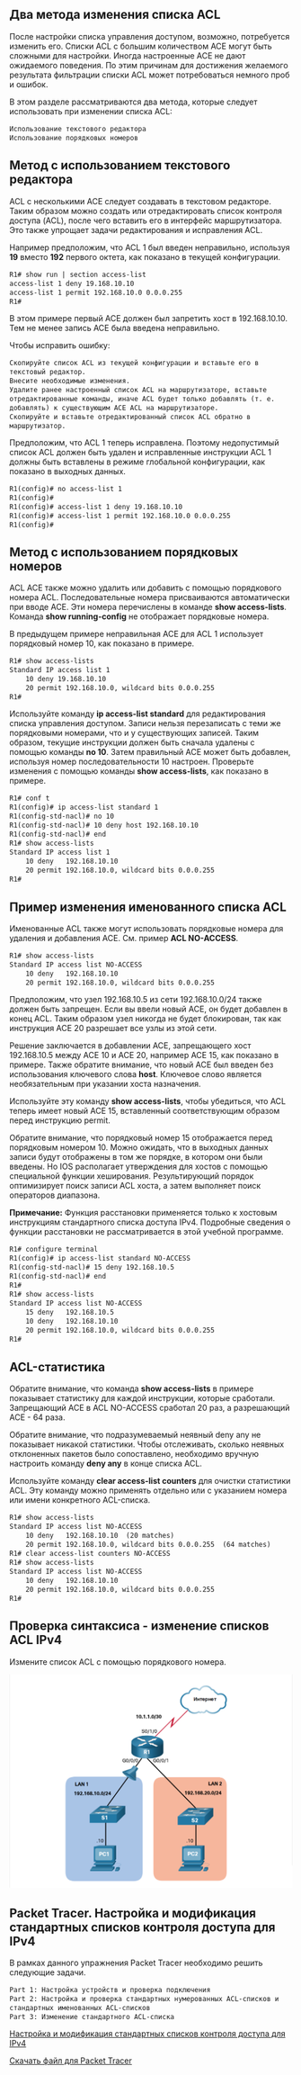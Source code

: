 

<!-- 5.2.1 -->
## Два метода изменения списка ACL
После настройки списка управления доступом, возможно, потребуется изменить его. Списки ACL с большим количеством ACE могут быть сложными для настройки. Иногда настроенные ACE не дают ожидаемого поведения. По этим причинам для достижения желаемого результата фильтрации списки ACL может потребоваться немного проб и ошибок.

В этом разделе рассматриваются два метода, которые следует использовать при изменении списка ACL:

    Использование текстового редактора
    Использование порядковых номеров
<!-- 5.2.2 -->
## Метод с использованием текстового редактора
ACL с несколькими ACE следует создавать в текстовом редакторе. Таким образом можно создать или отредактировать список контроля доступа (ACL), после чего вставить его в интерфейс маршрутизатора. Это также упрощает задачи редактирования и исправления ACL.

Например предположим, что ACL 1 был введен неправильно, используя **19** вместо **192** первого октета, как показано в текущей конфигурации.

```
R1# show run | section access-list 
access-list 1 deny 19.168.10.10
access-list 1 permit 192.168.10.0 0.0.0.255
R1#
```

В этом примере первый ACE должен был запретить хост в 192.168.10.10. Тем не менее запись ACE была введена неправильно.

Чтобы исправить ошибку:

    Скопируйте список ACL из текущей конфигурации и вставьте его в текстовый редактор.
    Внесите необходимые изменения.
    Удалите ранее настроенный список ACL на маршрутизаторе, вставьте отредактированные команды, иначе ACL будет только добавлять (т. е. добавлять) к существующим ACE ACL на маршрутизаторе.
    Скопируйте и вставьте отредактированный список ACL обратно в маршрутизатор.

Предположим, что ACL 1 теперь исправлена. Поэтому недопустимый список ACL должен быть удален и исправленные инструкции ACL 1 должны быть вставлены в режиме глобальной конфигурации, как показано в выходных данных.

```
R1(config)# no access-list 1
R1(config)#
R1(config)# access-list 1 deny 19.168.10.10
R1(config)# access-list 1 permit 192.168.10.0 0.0.0.255
R1(config)#
```

<!-- 5.2.3 -->
## Метод с использованием порядковых номеров
ACL ACE также можно удалить или добавить с помощью порядкового номера ACL. Последовательные номера присваиваются автоматически при вводе ACE. Эти номера перечислены в команде **show access-lists**. Команда **show running-config** не отображает порядковые номера.

В предыдущем примере неправильная ACE для ACL 1 использует порядковый номер 10, как показано в примере.

```
R1# show access-lists 
Standard IP access list 1 
    10 deny 19.168.10.10 
    20 permit 192.168.10.0, wildcard bits 0.0.0.255
R1#
```

Используйте команду **ip access-list standard** для редактирования списка управления доступом. Записи нельзя перезаписать с теми же порядковыми номерами, что и у существующих записей. Таким образом, текущие инструкции должен быть сначала удалены с помощью команды **no 10**. Затем правильный ACE может быть добавлен, используя номер последовательности 10 настроен. Проверьте изменения с помощью команды **show access-lists**, как показано в примере.

```
R1# conf t
R1(config)# ip access-list standard 1
R1(config-std-nacl)# no 10
R1(config-std-nacl)# 10 deny host 192.168.10.10
R1(config-std-nacl)# end
R1# show access-lists
Standard IP access list 1
    10 deny   192.168.10.10
    20 permit 192.168.10.0, wildcard bits 0.0.0.255
R1#
```

<!-- 5.2.4 -->
## Пример изменения именованного списка ACL
Именованные ACL также могут использовать порядковые номера для удаления и добавления ACE. См. пример **ACL NO-ACCESS**.

```
R1# show access-lists
Standard IP access list NO-ACCESS
    10 deny   192.168.10.10
    20 permit 192.168.10.0, wildcard bits 0.0.0.255
```

Предположим, что узел 192.168.10.5 из сети 192.168.10.0/24 также должен быть запрещен. Если вы ввели новый ACE, он будет добавлен в конец ACL. Таким образом узел никогда не будет блокирован, так как инструкция ACE 20 разрешает все узлы из этой сети.

Решение заключается в добавлении ACE, запрещающего хост 192.168.10.5 между ACE 10 и ACE 20, например ACE 15, как показано в примере. Также обратите внимание, что новый ACE был введен без использования ключевого слова **host**. Ключевое слово является необязательным при указании хоста назначения.

Используйте эту команду **show access-lists**, чтобы убедиться, что ACL теперь имеет новый ACE 15, вставленный соответствующим образом перед инструкцию permit.

Обратите внимание, что порядковый номер 15 отображается перед порядковым номером 10. Можно ожидать, что в выходных данных записи будут отображены в том же порядке, в котором они были введены. Но IOS располагает утверждения для хостов с помощью специальной функции хеширования. Результирующий порядок оптимизирует поиск записи ACL хоста, а затем выполняет поиск операторов диапазона.

**Примечание:** Функция расстановки применяется только к хостовым инструкциям стандартного списка доступа IPv4. Подробные сведения о функции расстановки не рассматривается в этой учебной программе.

```
R1# configure terminal
R1(config)# ip access-list standard NO-ACCESS
R1(config-std-nacl)# 15 deny 192.168.10.5
R1(config-std-nacl)# end
R1#
R1# show access-lists
Standard IP access list NO-ACCESS
    15 deny   192.168.10.5
    10 deny   192.168.10.10
    20 permit 192.168.10.0, wildcard bits 0.0.0.255
R1#
```

<!-- 5.2.5 -->
## ACL-статистика
Обратите внимание, что команда **show access-lists** в примере показывает статистику для каждой инструкции, которые сработали. Запрещающий ACE в ACL NO-ACCESS сработал 20 раз, а разрешающий ACE - 64 раза.

Обратите внимание, что подразумеваемый неявный deny any не показывает никакой статистики. Чтобы отслеживать, сколько неявных отклоненных пакетов было сопоставлено, необходимо вручную настроить команду **deny any** в конце списка ACL.

Используйте команду **clear access-list counters** для очистки статистики ACL. Эту команду можно применять отдельно или с указанием номера или имени конкретного ACL-списка.

```
R1# show access-lists
Standard IP access list NO-ACCESS
    10 deny   192.168.10.10  (20 matches) 
    20 permit 192.168.10.0, wildcard bits 0.0.0.255  (64 matches) 
R1# clear access-list counters NO-ACCESS
R1# show access-lists
Standard IP access list NO-ACCESS
    10 deny   192.168.10.10
    20 permit 192.168.10.0, wildcard bits 0.0.0.255
R1#
```

<!-- 5.2.6 -->
## Проверка синтаксиса - изменение списков ACL IPv4
Измените список ACL с помощью порядкового номера.

![](./assets/5.2.6.PNG)

<!-- здесь задание 5.2.6-->

<!-- 5.2.7 -->
## Packet Tracer. Настройка и модификация стандартных списков контроля доступа для IPv4
В рамках данного упражнения Packet Tracer необходимо решить следующие задачи.

    Part 1: Настройка устройств и проверка подключения
    Part 2: Настройка и проверка стандартных нумерованных ACL-списков и стандартных именованных ACL-списков
    Part 3: Изменение стандартного ACL-списка


[Настройка и модификация стандартных списков контроля доступа для IPv4](./assets/5.2.7-packet-tracer---configure-and-modify-standard-ipv4-acls_ru-RU.pdf)

[Скачать файл для Packet Tracer](./assets/5.2.7-packet-tracer---configure-and-modify-standard-ipv4-acls_ru-RU.pka)